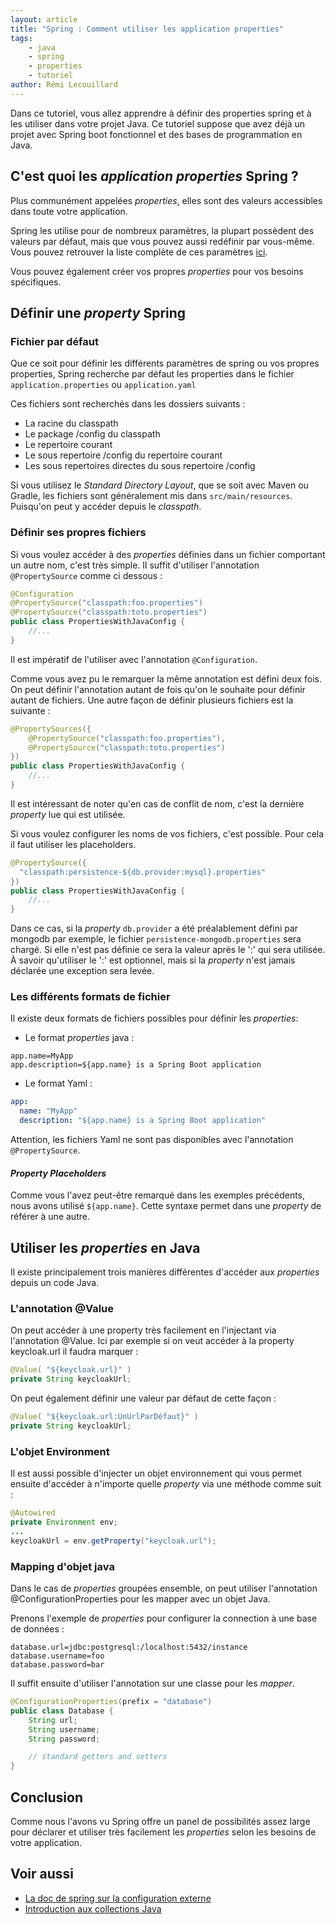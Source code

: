 ```yaml
---
layout: article
title: "Spring : Comment utiliser les application properties"
tags:
    - java
    - spring
    - properties
    - tutoriel
author: Rémi Lecouillard
---
```


Dans ce tutoriel, vous allez apprendre à définir des properties spring et à les utiliser dans votre projet Java. <!--more-->
Ce tutoriel suppose que avez déjà un projet avec Spring boot fonctionnel et des bases de programmation en Java.

## C'est quoi les _application properties_ Spring ?

Plus communément appelées _properties_, elles sont des valeurs accessibles dans toute
votre application.

Spring les utilise pour de nombreux paramètres, la plupart possèdent des valeurs par défaut, mais que vous pouvez aussi redéfinir par vous-même. Vous pouvez retrouver la liste complète de ces paramètres [ici](https://docs.spring.io/spring-boot/docs/current/reference/html/appendix-application-properties.html).

Vous pouvez également créer vos propres _properties_ pour vos besoins spécifiques.

## Définir une _property_ Spring

### Fichier par défaut

Que ce soit pour définir les différents paramètres de spring ou vos propres
properties, Spring recherche par défaut les properties dans le fichier
`application.properties` ou `application.yaml`

Ces fichiers sont recherchés dans les dossiers suivants :

* La racine du classpath
* Le package /config du classpath
* Le repertoire courant
* Le sous repertoire /config du repertoire courant
* Les sous repertoires directes du sous repertoire /config

Si vous utilisez le _Standard Directory Layout_, que se soit avec Maven ou Gradle,
les fichiers sont généralement mis dans `src/main/resources`. Puisqu'on peut y accéder depuis le _classpath_.

### Définir ses propres fichiers

Si vous voulez accéder à des *properties* définies dans un fichier comportant un
autre nom, c'est très simple. Il suffit d'utiliser l'annotation `@PropertySource`
comme ci dessous :

```java
@Configuration
@PropertySource("classpath:foo.properties")
@PropertySource("classpath:toto.properties")
public class PropertiesWithJavaConfig {
    //...
}
```

Il est impératif de l'utiliser avec l'annotation `@Configuration`.

Comme vous avez pu le remarquer la même annotation est défini deux fois. On peut
définir l'annotation autant de fois qu'on le souhaite pour définir autant de fichiers.
Une autre façon de définir plusieurs fichiers est la suivante :

```java
@PropertySources({
    @PropertySource("classpath:foo.properties"),
    @PropertySource("classpath:toto.properties")
})
public class PropertiesWithJavaConfig {
    //...
}
```

Il est intéressant de noter qu'en cas de conflit de nom, c'est la dernière _property_
lue qui est utilisée.

Si vous voulez configurer les noms de vos fichiers, c'est possible. Pour cela
il faut utiliser les placeholders.

```java
@PropertySource({
  "classpath:persistence-${db.provider:mysql}.properties"
})
public class PropertiesWithJavaConfig {
    //...
}
```

Dans ce cas, si la *property* `db.provider` a été préalablement défini par mongodb par
exemple, le fichier `persistence-mongodb.properties` sera chargé. Si elle n'est pas
définie ce sera la valeur après le ':' qui sera utilisée. À savoir qu'utiliser le
':' est optionnel, mais si la _property_ n'est jamais déclarée une exception sera levée.

### Les différents formats de fichier

Il existe deux formats de fichiers possibles pour définir les _properties_:
- Le format *properties* java :
```properties
app.name=MyApp
app.description=${app.name} is a Spring Boot application
```
- Le format Yaml :
```yaml
app:
  name: "MyApp"
  description: "${app.name} is a Spring Boot application"
```

Attention, les fichiers Yaml ne sont pas disponibles avec l'annotation `@PropertySource`.

#### *Property Placeholders*

Comme vous l'avez peut-être remarqué dans les exemples précédents, nous avons utilisé `${app.name}`.
Cette syntaxe permet dans une *property* de référer à une autre.

## Utiliser les _properties_ en Java

Il existe principalement trois manières différentes d'accéder aux *properties* depuis un code Java.

### L'annotation @Value

On peut accéder à une property très facilement en l'injectant via l'annotation @Value.
Ici par exemple si on veut accéder à la property keycloak.url il faudra marquer :

```java
@Value( "${keycloak.url}" )
private String keycloakUrl;
```

On peut également définir une valeur par défaut de cette façon :

```java
@Value( "${keycloak.url:UnUrlParDéfaut}" )
private String keycloakUrl;
```

### L'objet Environment

Il est aussi possible d'injecter un objet environnement qui vous permet ensuite
d'accéder à n'importe quelle _property_ via une méthode comme suit :

```java
@Autowired
private Environment env;
...
keycloakUrl = env.getProperty("keycloak.url");
```

### Mapping d'objet java

Dans le cas de _properties_ groupées ensemble, on peut utiliser l'annotation @ConfigurationProperties pour les mapper avec un objet Java.

Prenons l'exemple de _properties_ pour configurer la connection à une base de données :

```properties
database.url=jdbc:postgresql:/localhost:5432/instance
database.username=foo
database.password=bar
```

Il suffit ensuite d'utiliser l'annotation sur une classe pour les *mapper*.

```java
@ConfigurationProperties(prefix = "database")
public class Database {
    String url;
    String username;
    String password;

    // standard getters and setters
}
```

## Conclusion

Comme nous l'avons vu Spring offre un panel de possibilités assez large pour déclarer et utiliser très facilement les _properties_ selon les besoins de votre application.

## Voir aussi

- [La doc de spring sur la configuration externe](https://docs.spring.io/spring-boot/docs/current/reference/html/spring-boot-features.html#boot-features-external-config-files)
- [Introduction aux collections Java](https://blog.jaaj.dev/2020/11/12/Framework-collections-java-intro.html)
